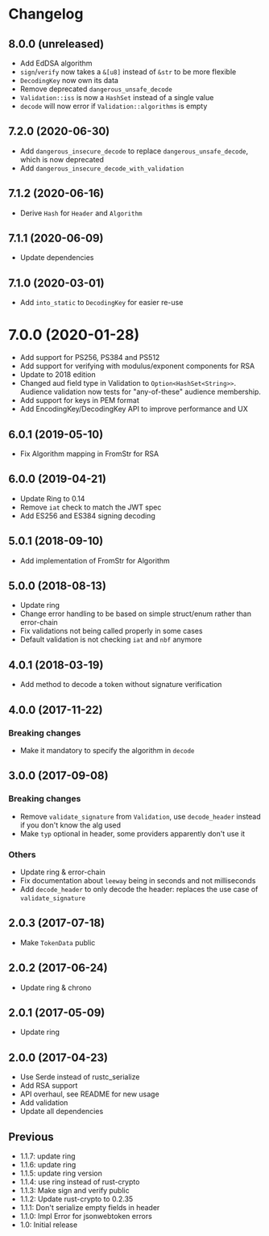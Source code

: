 # Changelog

## 8.0.0 (unreleased)
 
- Add EdDSA algorithm
- `sign`/`verify` now takes a `&[u8]` instead of `&str` to be more flexible
- `DecodingKey` now own its data
- Remove deprecated `dangerous_unsafe_decode`
- `Validation::iss` is now a `HashSet` instead of a single value
- `decode` will now error if `Validation::algorithms` is empty

## 7.2.0 (2020-06-30)

- Add `dangerous_insecure_decode` to replace `dangerous_unsafe_decode`, which is now deprecated
- Add `dangerous_insecure_decode_with_validation`

## 7.1.2 (2020-06-16)

- Derive `Hash` for `Header` and `Algorithm`

## 7.1.1 (2020-06-09)

- Update dependencies

## 7.1.0 (2020-03-01)

- Add `into_static` to `DecodingKey` for easier re-use

# 7.0.0 (2020-01-28)

- Add support for PS256, PS384 and PS512
- Add support for verifying with modulus/exponent components for RSA
- Update to 2018 edition
- Changed aud field type in Validation to `Option<HashSet<String>>`.  Audience 
  validation now tests for "any-of-these" audience membership.
- Add support for keys in PEM format
- Add EncodingKey/DecodingKey API to improve performance and UX

## 6.0.1 (2019-05-10)

- Fix Algorithm mapping in FromStr for RSA

## 6.0.0 (2019-04-21)

- Update Ring to 0.14
- Remove `iat` check to match the JWT spec
- Add ES256 and ES384 signing decoding

## 5.0.1 (2018-09-10)

- Add implementation of FromStr for Algorithm

## 5.0.0 (2018-08-13)

- Update ring
- Change error handling to be based on simple struct/enum rather than error-chain
- Fix validations not being called properly in some cases
- Default validation is not checking `iat` and `nbf` anymore

## 4.0.1 (2018-03-19)

- Add method to decode a token without signature verification

## 4.0.0 (2017-11-22)

### Breaking changes

- Make it mandatory to specify the algorithm in `decode`

## 3.0.0 (2017-09-08)

### Breaking changes
- Remove `validate_signature` from `Validation`, use `decode_header` instead if you don't know the alg used
- Make `typ` optional in header, some providers apparently don't use it

### Others

- Update ring & error-chain
- Fix documentation about `leeway` being in seconds and not milliseconds
- Add `decode_header` to only decode the header: replaces the use case of `validate_signature`

## 2.0.3 (2017-07-18)

- Make `TokenData` public

## 2.0.2 (2017-06-24)

- Update ring & chrono

## 2.0.1 (2017-05-09)

- Update ring

## 2.0.0 (2017-04-23)

- Use Serde instead of rustc_serialize
- Add RSA support
- API overhaul, see README for new usage
- Add validation
- Update all dependencies

## Previous

- 1.1.7: update ring
- 1.1.6: update ring
- 1.1.5: update ring version
- 1.1.4: use ring instead of rust-crypto
- 1.1.3: Make sign and verify public
- 1.1.2: Update rust-crypto to 0.2.35
- 1.1.1: Don't serialize empty fields in header
- 1.1.0: Impl Error for jsonwebtoken errors
- 1.0: Initial release
